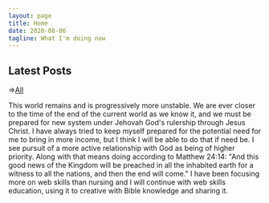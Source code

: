 ```yaml
---
layout: page
title: Home
date: 2020-08-06
tagline: What I'm doing now
---
```


  <h2>Latest Posts</h2>
  <!-- <div class = "container-fluid"> -->
  <span class = "center">=><a href= "/categories/" title="Go to All Posts">All</a>
  </span>

This world remains and is progressively more unstable. We are ever closer to the time of the end of the current world as we know it, and we must be prepared for new system under Jehovah God's rulership through Jesus Christ. I have always tried to keep myself prepared for the potential need for me to bring in more income, but I think I will be able to do that if need be. I see pursuit of a more active relationship with God as being of higher priority. Along with that means doing according to Matthew 24:14: "And this good news of the Kingdom will be preached in all the inhabited earth for a witness to all the nations, and then the end will come." I have been focusing more on web skills than nursing and I will continue with web skills education, using it to creative with Bible knowledge and sharing it.
